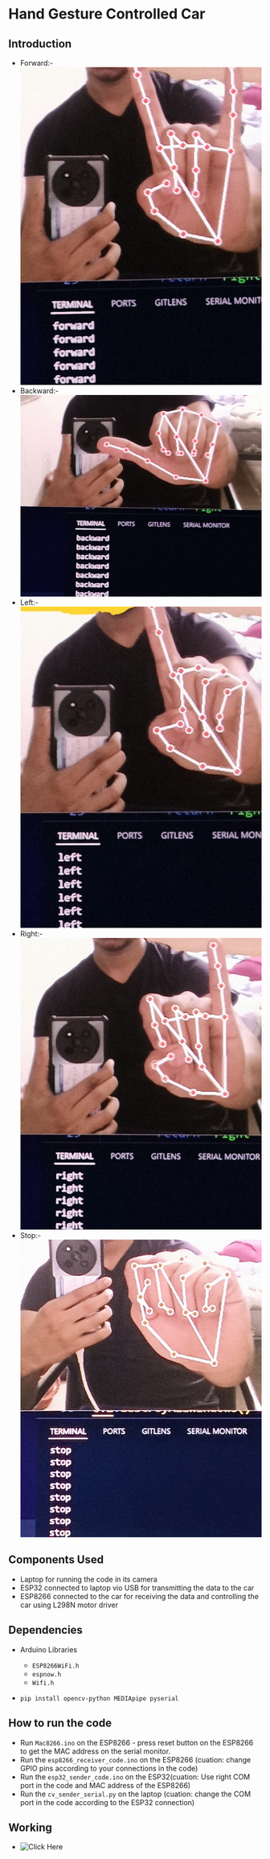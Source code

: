 # Hand Gesture Controlled Car

## Introduction
- Forward:- ![fd](MEDIA/fd.jpg)
- Backward:- ![bk](MEDIA/back.jpg)
- Left:- ![lt](MEDIA/lt.jpg)
- Right:- ![rt](MEDIA/rt.jpg)
- Stop:- ![st](MEDIA/stop.jpg)

## Components Used
- Laptop for running the code in its camera
- ESP32 connected to laptop vio USB for transmitting the data to the car
- ESP8266 connected to the car for receiving the data and controlling the car using L298N motor driver

## Dependencies

- Arduino Libraries
  - `ESP8266WiFi.h`
  - `espnow.h`
  - `Wifi.h`

- `pip install opencv-python MEDIApipe pyserial`


## How to run the code
- Run `Mac8266.ino` on the ESP8266 - press reset button on the ESP8266 to get the MAC address on the serial monitor.
- Run the `esp8266_receiver_code.ino` on the ESP8266 (cuation: change GPIO pins according to your connections in the code)
- Run the `esp32_sender_code.ino` on the ESP32(cuation: Use right COM port in the code and MAC address of the ESP8266)
- Run the `cv_sender_serial.py` on the laptop (cuation: change the COM port in the code according to the ESP32 connection)

## Working
- ![Click Here](MEDIA/video.gif)